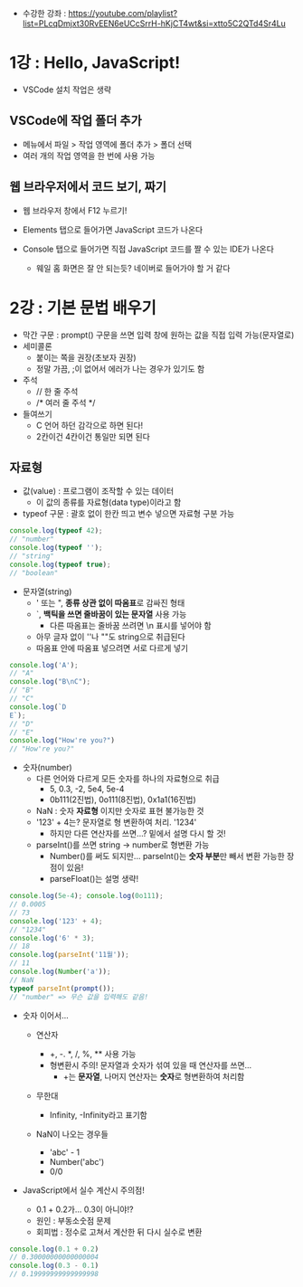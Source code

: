 - 수강한 강좌 : https://youtube.com/playlist?list=PLcqDmjxt30RvEEN6eUCcSrrH-hKjCT4wt&si=xtto5C2QTd4Sr4Lu

# 1강 : Hello, JavaScript!

- VSCode 설치 작업은 생략

## VSCode에 작업 폴더 추가

- 메뉴에서 파일 > 작업 영역에 폴더 추가 > 폴더 선택
- 여러 개의 작업 영역을 한 번에 사용 가능

## 웹 브라우저에서 코드 보기, 짜기

- 웹 브라우저 창에서 F12 누르기!

- Elements 탭으로 들어가면 JavaScript 코드가 나온다
- Console 탭으로 들어가면 직접 JavaScript 코드를 짤 수 있는 IDE가 나온다
  - 웨일 홈 화면은 잘 안 되는듯? 네이버로 들어가야 할 거 같다

# 2강 : 기본 문법 배우기

- 막간 구문 : prompt() 구문을 쓰면 입력 창에 원하는 값을 직접 입력 가능(문자열로)
- 세미콜론
  - 붙이는 쪽을 권장(초보자 권장)
  - 정말 가끔, ;이 없어서 에러가 나는 경우가 있기도 함
- 주석
  - // 한 줄 주석
  - /* 여러 줄 주석 */
- 들여쓰기
  - C 언어 하던 감각으로 하면 된다!
  - 2칸이건 4칸이건 통일만 되면 된다

## 자료형

- 값(value) : 프로그램이 조작할 수 있는 데이터
  - 이 값의 종류를 자료형(data type)이라고 함
- typeof 구문 : 괄호 없이 한칸 띄고 변수 넣으면 자료형 구분 가능

```javascript
console.log(typeof 42);
// "number"
console.log(typeof '');
// "string"
console.log(typeof true);
// "boolean"
```

- 문자열(string)
  - ' 또는 ", **종류 상관 없이 따옴표**로 감싸진 형태
  - `, **백틱을 쓰면 줄바꿈이 있는 문자열** 사용 가능
    - 다른 따옴표는 줄바꿈 쓰려면 \n 표시를 넣어야 함
  - 아무 글자 없이 ''나 ""도 string으로 취급된다
  - 따옴표 안에 따옴표 넣으려면 서로 다르게 넣기

```javascript
console.log('A');
// "A"
console.log("B\nC");
// "B"
// "C"
console.log(`D
E`);
// "D"
// "E"
console.log("How're you?")
// "How're you?"
```

- 숫자(number)
  - 다른 언어와 다르게 모든 숫자를 하나의 자료형으로 취급
    - 5, 0.3, -2, 5e4, 5e-4
    - 0b111(2진법), 0o111(8진법), 0x1a1(16진법)
  - NaN : 숫자 **자료형** 이지만 숫자로 표현 불가능한 것
  - '123' + 4는? 문자열로 형 변환하여 처리. '1234'
    - 하지만 다른 연산자를 쓰면...? 밑에서 설명 다시 할 것!
  - parseInt()를 쓰면 string -> number로 형변환 가능
    - Number()를 써도 되지만... parseInt()는 **숫자 부분**만 빼서 변환 가능한 장점이 있음!
    - parseFloat()는 설명 생략!

```javascript
console.log(5e-4); console.log(0o111);
// 0.0005
// 73
console.log('123' + 4);
// "1234"
console.log('6' * 3);
// 18
console.log(parseInt('11월'));
// 11
console.log(Number('a'));
// NaN
typeof parseInt(prompt());
// "number" => 무슨 값을 입력해도 같음!
```

- 숫자 이어서...

  - 연산자
    - +, -. *, /, %, ** 사용 가능
    - 형변환시 주의! 문자열과 숫자가 섞여 있을 때 연산자를 쓰면...
      - +는 **문자열**, 나머지 연산자는 **숫자**로 형변환하여 처리함
  - 무한대
    - Infinity, -Infinity라고 표기함

  - NaN이 나오는 경우들
    - 'abc' - 1
    - Number('abc')
    - 0/0

- JavaScript에서 실수 계산시 주의점!
  - 0.1 + 0.2가... 0.3이 아니야!?
  - 원인 : 부동소숫점 문제
  - 회피법 : 정수로 고쳐서 계산한 뒤 다시 실수로 변환

```javascript
console.log(0.1 + 0.2)
// 0.30000000000000004
console.log(0.3 - 0.1)
// 0.19999999999999998
```

